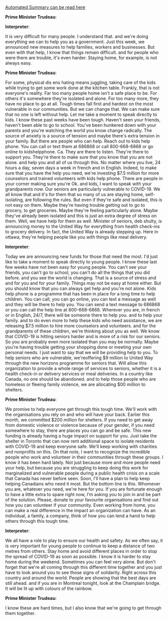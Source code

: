[Automated Summary can be read here](./trudeau_summary.md)



**Prime Minister Trudeau**:





**Interpreter**:

It is very difficult for many people.
I understand that.
and we're doing everything we can to help you as a government.
Just this week, we announced new measures to help families, workers and businesses.
But even with that help, I know that things remain difficult.
and for people who were there are trouble, it's even harder.
Staying home, for example, is not always easy.



**Prime Minister Trudeau**:

For some, physical dis ens hating means juggling, taking care of the kids while trying to get some work done at the kitchen table.
Frankly, that is not everyone's reality.
Far too many people home isn't a safe place to be. For others it's somewhere they're isolated and alone.
For too many more, they have no place to go at all.
Tough times fall first and hardest on the most vulnerable in our communities.
But we can change that.
We can make sure that no one is left without help.
Let me take a moment to speak directly to kids.
I know these past weeks have been tough.
Haven't seen your friends, haven't been able to go to school.
You've been hunkered down with your parents and you're watching the world you know change radically.
The source of anxiety is a source of tension and maybe there's extra tension in your family.
But there are people who can help.
Reach out to kids help phone.
You can call or text them at 686868 or call 800-668-6868 or go online to kidshelpphone.
Ca. They are there to listen.
They're there to support you.
They're there to make sure that you know that you are not alone.
and help you and all of us through this.
No matter where you live, 24 hours a day, seven days a week in french and in English.
Indeed, to make sure that you have the help you need, we're investing $7.5 million for more counselors and trained volunteers with kids help phone.
There are people in your corner making sure you're Ok. and kids, I want to speak with your grandparents now.
Our seniors are particularly vulnerable to COVID-19. We all know that and it's for them that so many of us are staying home, self-isolating, are following the rules.
But even if they're safe and isolated, this is not easy on them.
Maybe they're having trouble getting out to go to grocery, to get groceries.
Maybe they're feeling particularly alone.
Maybe they've already been isolated and this is just an extra degree of stress on them.
Well, we have help for them as well.
Minister of seniors, deb shulty, is announcing money to the United Way for everything from health check-ins to grocery delivery.
In fact, the United Way is already stepping up. Here in ottawa, they're helping people like you with things like meal delivery.




**Interpreter**:

Today we are announcing new funds for those that need the most.
I'd just like to take a moment to speak directly to young people.
I know these last few weeks have not been easy for young people.
You can't see your friends, you can't go to school, you can't do all the things that you did before.
and you see the world is changing.
That is a source of stress and and for you and for your family.
Things may not be easy at home either.
But you should know that you can always get help and you're not alone.
Kids help phone is a programme that has been in place for a long time to help children.
You can call, you can go online, you can text a message as well and they will be there to help you.
You can send a text message to 686868 or you can call the help line at 800-668-6868.
Wherever you are, in french or in English, 24/7, there will be someone there to help you.
and to help your family.
and to do even more to help these kids who need assistance, we are releasing $7.5 million to hire more counselors and volunteers.
and for the grandparents of these children, we're thinking about you as well.
We know that COVID-19 is hitting seniors harder and is more of a risk for our seniors.
So you are probably even more isolated than you may be normally.
Maybe you're having trouble getting your shopping done or meeting your own personal needs.
I just want to say that we will be providing help to you.
To help seniors who are vulnerable, we'reoffering $9 million to United Way through the new horizons programme for seniors that.
Will allow this organization to provide a whole range of services to seniors, whether it is a health check-in or delivery services or meal deliveries.
In a country like Canada, no one should be abandoned.
and to help those people who are homeless or fleeing family violence, we are allocating $00 million to shelters.



**Prime Minister Trudeau**:

We promise to help everyone get through this tough time.
We'll work with the organisations you rely on and who will have your back.
Earlier this month, we committed $200 million for shelters.
If you need to get away from domestic violence or violence because of your gender, if you need somewhere to stay, there are places you can go and be safe.
This new funding is already having a huge impact on support for you.
Just take the shelter in Toronto that can now rent additional space to isolate residents with COVID-19 and keep everyone safe.
We'll keep working with charities and nonprofits on this.
On that note, I want to recognize the incredible people who work and volunteer in their communities through these groups.
I know it has been hard lately.
Not just because more and more people need your help, but because you are struggling to keep doing this work for marginalized and vulnerable people during a public health crisis on a scale that Canada has never before seen.
Soon, I'll have a plan to help keep helping Canadians who need it most.
But the bottom line is this.
Whomever you are, whatever you need, we're here for you.
If you are fortunate enough to have a little extra to spare right now, I'm asking you to join in and be part of the solution.
Please, donate to your favourite organisations and find out how you can volunteer if your community.
Even working from home, you can make a real difference in the impact an organization can have.
As an individual, a family, a company, think of how you can lend a hand to help others through this tough time.




**Interpreter**:

We all have a role to play to ensure our health and safety.
As we often say, it is very important for young people to continue to keep a distance of two metres from others.
Stay home and avoid different places in order to stop the spread of COVID-19 as soon as possible.
I know it is harder to stay home during the weekend.
Sometimes you can feel very alone.
But don't forget that we're all coming through this different time together and you just have to look around you to see those signs of solidarity.
Right across this country and around the world.
People are showing that the best days are still ahead.
and if you are in Montreal tonight, look at the Champlain bridge.
It will be lit up with colours of the rainbow.



**Prime Minister Trudeau**:

I know these are hard times, but I also know that we're going to get through them together.
